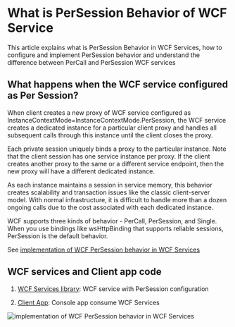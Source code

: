 # What is PerSession Behavior of WCF Service

This article explains what is PerSession Behavior in WCF Services, how to configure and implement PerSession behavior and understand the difference between PerCall and PerSession WCF services

## What happens when the WCF service configured as Per Session?
When client creates a new proxy of WCF service configured as InstanceContextMode=InstanceContextMode.PerSession, the WCF service creates a dedicated instance for a particular client proxy and handles all subsequent calls through this instance until the client closes the proxy.

Each private session uniquely binds a proxy to the particular instance. Note that the client session has one service instance per proxy. If the client creates another proxy to the same or a different service endpoint, then the new proxy will have a different dedicated instance.

As each instance maintains a session in service memory, this behavior creates scalability and transaction issues like the classic client-server model. With normal infrastructure, it is difficult to handle more than a dozen ongoing calls due to the cost associated with each dedicated instance.

WCF supports three kinds of behavior - PerCall, PerSession, and Single. When you use bindings like wsHttpBinding that supports reliable sessions, PerSession is the default behavior.

See [implementation of WCF PerSession behavior in WCF Services](https://geeksarray.com/blog/what-is-persession-behavior-of-wcf-Service)

## WCF services and Client app code
1. [WCF Services library](https://github.com/geeksarray/what-is-persession-behavior-of-wcf-Service/tree/main/PerSessionWCFService): WCF service with PerSession configuration 

1. [Client App](https://github.com/geeksarray/what-is-persession-behavior-of-wcf-Service/tree/main/ClientApp): Console app consume WCF Services


![implementation of WCF PerSession behavior in WCF Services](https://geeksarray.com/images/blog/PerSession.png)
